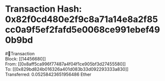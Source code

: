 
Transaction Hash: 0x82f0cd480e2f9c8a71a14e8a2f85cc0a9f5ef2fafd5e0068ce991ebef490b9bd
====================================================================================
  
#💸Transaction  
Block: [[14456680]]  
From: [[0x8aff5ca996f77487a4f04f1ce905bf3d27455580]]  
To: [[0x829bd824b016326a401d083b33d092293333a830]]  
Transferred: 0.05258423651956486 Ether